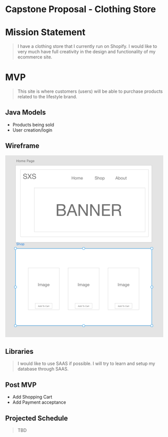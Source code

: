 # Capstone Proposal - Clothing Store

# Mission Statement
> I have a clothing store that I currently run on Shopify. I would like to very much have full creativity in the design and functionality of my ecommerce site.  

# MVP
> This site is where customers (users) will be able to purchase products related to the lifestyle brand.

## Java Models
* Products being sold
* User creation/login

## Wireframe
![](src/appendix/Wireframe/WF.png)

## Libraries 
> I would like to use SAAS if possible. I will try to learn and setup my database through SAAS.

## Post MVP
* Add Shopping Cart
* Add Payment acceptance

## Projected Schedule
> TBD
